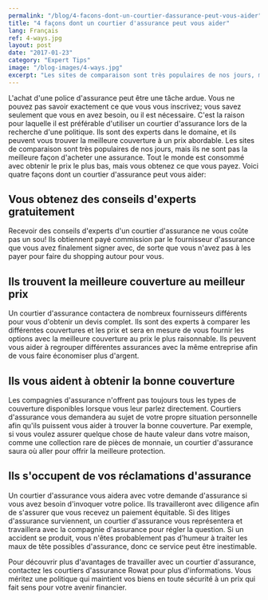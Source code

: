 ```yaml
---
permalink: "/blog/4-facons-dont-un-courtier-dassurance-peut-vous-aider"
title: "4 façons dont un courtier d'assurance peut vous aider"
lang: Français
ref: 4-ways.jpg
layout: post
date: "2017-01-23"
category: "Expert Tips"
image: "/blog-images/4-ways.jpg"
excerpt: "Les sites de comparaison sont très populaires de nos jours, mais ils ne sont pas la meilleure façon d'acheter une assurance. C'est la raison pour laquelle il est préférable d'utiliser un courtier d'assurance lors de la recherche d'une politique."
---
```


L'achat d'une police d'assurance peut être une tâche ardue. Vous ne pouvez pas savoir exactement ce que vous vous inscrivez; vous savez seulement que vous en avez besoin, ou il est nécessaire. C'est la raison pour laquelle il est préférable d'utiliser un courtier d'assurance lors de la recherche d'une politique. Ils sont des experts dans le domaine, et ils peuvent vous trouver la meilleure couverture à un prix abordable. Les sites de comparaison sont très populaires de nos jours, mais ils ne sont pas la meilleure façon d'acheter une assurance. Tout le monde est consommé avec obtenir le prix le plus bas, mais vous obtenez ce que vous payez. Voici quatre façons dont un courtier d'assurance peut vous aider:

## Vous obtenez des conseils d'experts gratuitement
Recevoir des conseils d'experts d'un courtier d'assurance ne vous coûte pas un sou! Ils obtiennent payé commission par le fournisseur d'assurance que vous avez finalement signer avec, de sorte que vous n'avez pas à les payer pour faire du shopping autour pour vous.

## Ils trouvent la meilleure couverture au meilleur prix
Un courtier d'assurance contactera de nombreux fournisseurs différents pour vous d'obtenir un devis complet. Ils sont des experts à comparer les différentes couvertures et les prix et sera en mesure de vous fournir les options avec la meilleure couverture au prix le plus raisonnable. Ils peuvent vous aider à regrouper différentes assurances avec la même entreprise afin de vous faire économiser plus d'argent.

## Ils vous aident à obtenir la bonne couverture
Les compagnies d'assurance n'offrent pas toujours tous les types de couverture disponibles lorsque vous leur parlez directement. Courtiers d'assurance vous demandera au sujet de votre propre situation personnelle afin qu'ils puissent vous aider à trouver la bonne couverture. Par exemple, si vous voulez assurer quelque chose de haute valeur dans votre maison, comme une collection rare de pièces de monnaie, un courtier d'assurance saura où aller pour offrir la meilleure protection.

## Ils s'occupent de vos réclamations d'assurance
Un courtier d'assurance vous aidera avec votre demande d'assurance si vous avez besoin d'invoquer votre police. Ils travailleront avec diligence afin de s'assurer que vous recevez un paiement équitable. Si des litiges d'assurance surviennent, un courtier d'assurance vous représentera et travaillera avec la compagnie d'assurance pour régler la question. Si un accident se produit, vous n'êtes probablement pas d'humeur à traiter les maux de tête possibles d'assurance, donc ce service peut être inestimable.

Pour découvrir plus d'avantages de travailler avec un courtier d'assurance, contactez les courtiers d'assurance Rowat pour plus d'informations. Vous méritez une politique qui maintient vos biens en toute sécurité à un prix qui fait sens pour votre avenir financier.